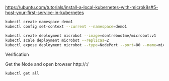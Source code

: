 

https://ubuntu.com/tutorials/install-a-local-kubernetes-with-microk8s#5-host-your-first-service-in-kubernetes


```bash
kubectl create namespace demo1
kubectl config set-context --current --namespace=demo1

kubectl create deployment microbot --image=dontrebootme/microbot:v1
kubectl scale deployment microbot --replicas=2
kubectl expose deployment microbot --type=NodePort --port=80 --name=microbot-service
```

Verification

Get the Node and open browser http://<your vm ip>:<nodeport>/

```bash
kubectl get all
```
